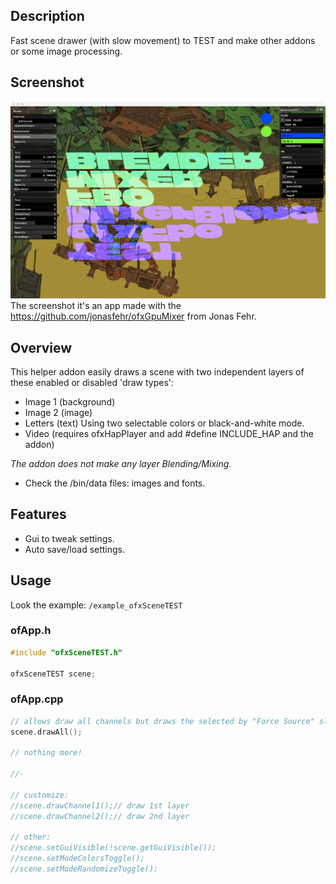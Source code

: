 ## Description
Fast scene drawer (with slow movement) to TEST and make other addons or some image processing.

## Screenshot
![Alt text](/readme_images/screenshot.jpeg?raw=true "MoebiusSurfing")
The screenshot it's an app made with the https://github.com/jonasfehr/ofxGpuMixer from Jonas Fehr.

## Overview
This helper addon easily draws a scene with two independent layers of these enabled or disabled 'draw types':

- Image 1 (background)
- Image 2 (image)
- Letters (text) Using two selectable colors or black-and-white mode.
- Video (requires ofxHapPlayer and add #define INCLUDE_HAP and the addon)

*The addon does not make any layer Blending/Mixing.* 
* Check the /bin/data files: images and fonts.

## Features
- Gui to tweak settings.
- Auto save/load settings.

## Usage
Look the example: ```/example_ofxSceneTEST```

### ofApp.h
```c++
#include "ofxSceneTEST.h"

ofxSceneTEST scene;
```

### ofApp.cpp
```c++
// allows draw all channels but draws the selected by "Force Source" slider:
scene.drawAll();

// nothing more!

//-

// customize:
//scene.drawChannel1();// draw 1st layer
//scene.drawChannel2();// draw 2nd layer

// other:
//scene.setGuiVisible(!scene.getGuiVisible());
//scene.setModeColorsToggle();
//scene.setModeRandomizeToggle();
```